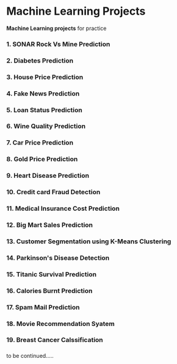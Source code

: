 
# Machine Learning Projects

**Machine Learning projects** for practice

### 1. SONAR Rock Vs Mine Prediction
### 2. Diabetes Prediction
### 3. House Price Prediction
### 4. Fake News Prediction
### 5. Loan Status Prediction
### 6. Wine Quality Prediction
### 7. Car Price Prediction
### 8. Gold Price Prediction
### 9. Heart Disease Prediction
### 10. Credit card Fraud Detection 
### 11. Medical Insurance Cost Prediction
### 12. Big Mart Sales Prediction
### 13. Customer Segmentation using K-Means Clustering
### 14. Parkinson's Disease Detection
### 15. Titanic Survival Prediction
### 16. Calories Burnt Prediction
### 17. Spam Mail Prediction
### 18. Movie Recommendation Syatem
### 19. Breast Cancer Calssification
###
###

to be continued.....

